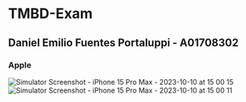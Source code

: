 # TMBD-Exam

## Daniel Emilio Fuentes Portaluppi - A01708302

### Apple


![Simulator Screenshot - iPhone 15 Pro Max - 2023-10-10 at 15 00 15](https://github.com/danfupo03/TMBD-Exam/assets/94033808/7acec7a8-6b95-4737-8600-1c2c95654a4f)
![Simulator Screenshot - iPhone 15 Pro Max - 2023-10-10 at 15 00 11](https://github.com/danfupo03/TMBD-Exam/assets/94033808/5357ce79-5edc-4dd3-8e7b-bbb512c2a9c2)
